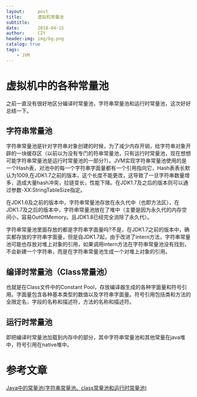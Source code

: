 ```yaml
---
layout:     post
title:      虚拟机常量池
subtitle:   
date:       2018-04-15
author:     CZY
header-img: img/bg.png
catalog: true
tags:
    - JVM
---
```


# 虚拟机中的各种常量池

之前一直没有很好地区分编译时常量池，字符串常量池和运行时常量池，这次好好总结一下。

## 字符串常量池

字符串常量池是针对字符串对象创建的时候，为了减少内存开销，给字符串对象开辟的一块缓存区（以前以为没有专门的符串常量池，只有运行时常量池，现在想想可能字符串常量池是运行时常量池的一部分?）。JVM实现字符串常量池使用的是一个Hash表，对池中的每一个字符串字面量都有一个引用指向它，Hash表表长默认为1009,在JDK1.7之前的版本，这个长度不能更改，这导致了一旦字符串数量增多，造成大量hash冲突，拉链变长，性能下降。在JDK1.7及之后的版本则可以通过参数-XX:StringTableSize指定。

在JDK1.6及之前的版本中，字符串常量池存放在永久代中（也即方法区），在JDK1.7及之后的版本中，字符串常量池放在了堆中（主要是因为永久代的内存空间小，容易OutOfMemory。且JDK1.8已经完全消除了永久代）。

字符串常量池里面存放的都是字符串字面量吗?不是，在JDK1.7之前的版本中，确实都存放的字符串字面量，但是自JDK1.7起，由于改进了intern方法，字符串常量池可能也存放对堆上对象的引用，如果调用intern方法在字符串常量池没有找到，不会新建一个字符串，而是在字符串常量池生成一个对堆上对象的引用。

## 编译时常量池（Class常量池）

也就是在Class文件中的Constant Pool，存放编译器生成的各种字面量和符号引用。字面量包含各种基本类型的数值以及字符串字面量。符号引用包括类和方法的全限定名，字段的名称和描述符，方法的名称和描述符。

## 运行时常量池

即把编译时常量池加载到内存中的部分，其中字符串常量池和其他常量在java堆中，符号引用在native堆中。

# 参考文章

[Java中的常量池(字符串常量池、class常量池和运行时常量池)](https://blog.csdn.net/zm13007310400/article/details/77534349)
